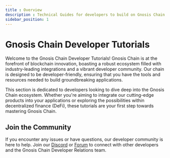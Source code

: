 ```yaml
---
title : Overview
description : Technical Guides for developers to build on Gnosis Chain
sidebar_position: 1
---
```


# Gnosis Chain Developer Tutorials

Welcome to the Gnosis Chain Developer Tutorials! Gnosis Chain is at the forefront of blockchain innovation, boasting a robust ecosystem filled with industry-leading integrations and a vibrant developer community. Our chain is designed to be developer-friendly, ensuring that you have the tools and resources needed to build groundbreaking applications.


This section is dedicated to developers looking to dive deep into the Gnosis Chain ecosystem. Whether you're aiming to integrate our cutting-edge products into your applications or exploring the possibilities within decentralized finance (DeFi), these tutorials are your first step towards mastering Gnosis Chain.



## Join the Community

If you encounter any issues or have questions, our developer community is here to help. Join our [Discord](https://discord.gg/gnosis) or [Forum](https://forum.gnosis.io/) to connect with other developers and the Gnosis Chain Developer Relations team.
